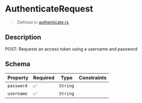 # AuthenticateRequest
> Defined in [authenticate.rs](../../../../../interface/src/interface/routes/auth/authenticate.rs)

## Description
POST: Requests an access token using a username and password

## Schema

| Property | Required | Type | Constraints |
| --- | --- | --- | --- |
| `password` | ✅ | `String` |     | 
| `username` | ✅ | `String` |     | 


